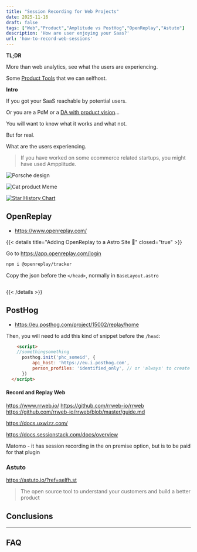 ```yaml
---
title: "Session Recording for Web Projects"
date: 2025-11-16
draft: false
tags: ["Web","Product","Amplitude vs PostHog","OpenReplay","Astuto"]
description: 'How are user enjoying your Saas?'
url: 'how-to-record-web-sessions'
---
```


**TL;DR**

More than web analytics, see what the users are experiencing.

Some [Product Tools](https://jalcocert.github.io/JAlcocerT/product-tools/) that we can selfhost.

**Intro**

If you got your SaaS reachable by potential users.

Or you are a PdM or a [DA with product vision](https://jalcocert.github.io/JAlcocerT/product-skills-for-data-analytics/)...

You will want to know what it works and what not.

But for real.

What are the users experiencing.

> If you have worked on some ecommerce related startups, you might have used Ampplitude.

![Porsche design](/blog_img/outro/porsche.png)


![Cat product Meme](/blog_img/memes/features-vs-needs.png)


[![Star History Chart](https://api.star-history.com/svg?repos=posthog/posthog,usefathom/fathom,openreplay/openreplay,rrweb-io/rrweb&type=Date)](https://star-history.com/#posthog/posthog&usefathom/fathom&openreplay/openreplay&rrweb-io/rrweb&type=Date)



## OpenReplay

* https://www.openreplay.com/

{{< details title="Adding OpenReplay to a Astro Site 📌" closed="true" >}}

Go to https://app.openreplay.com/login


```sh
npm i @openreplay/tracker
```

Copy the json before the `</head>`, normally in `BaseLayout.astro`

```json

```

{{< /details >}}

## PostHog

* https://eu.posthog.com/project/15002/replay/home

Then, you will need to add this kind of snippet before the `/head`:

```html
    <script>
    //somethingsomething 
      posthog.init('phc_someid', {
          api_host: 'https://eu.i.posthog.com',
          person_profiles: 'identified_only', // or 'always' to create profiles for anonymous users as well
      })
  </script>
```

#### Record and Replay Web

https://www.rrweb.io/
https://github.com/rrweb-io/rrweb
https://github.com/rrweb-io/rrweb/blob/master/guide.md

https://docs.uxwizz.com/

https://docs.sessionstack.com/docs/overview

Matomo - it has session recording in the on premise option, but is to be paid for that plugin

### Astuto

https://astuto.io/?ref=selfh.st

> The open source tool to understand your customers and build a better product

## Conclusions


---

## FAQ